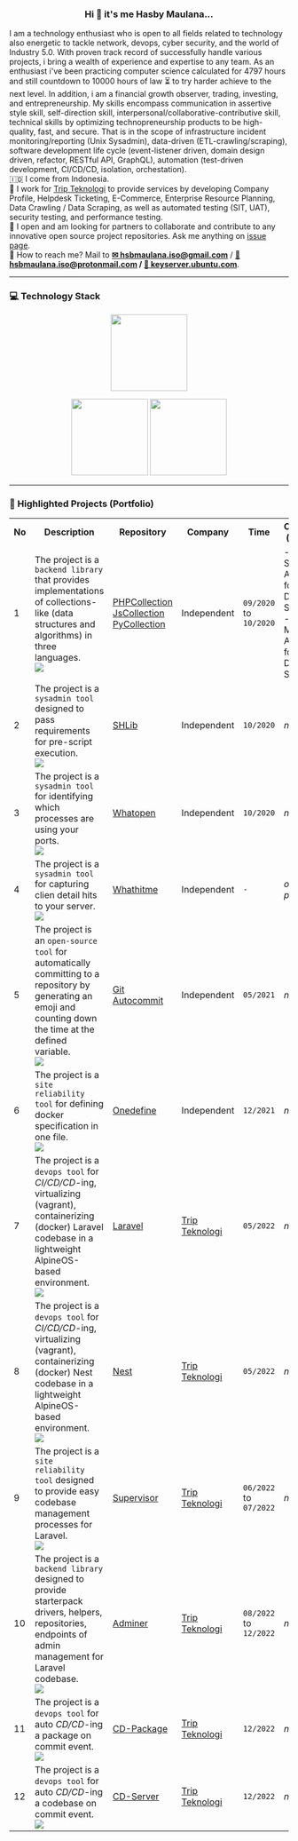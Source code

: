 <h3 align="center">Hi 🙉 it's me Hasby Maulana...</h3>
I am a technology enthusiast who is open to all fields related to technology also energetic to tackle network, devops, cyber security, and the world of Industry 5.0. With proven track record of successfully handle various projects, i bring a wealth of experience and expertise to any team. As an enthusiast i've been practicing computer science calculated for 4797 hours and still countdown to 10000 hours of law ⏳ to try harder achieve to the next level. In addition, i am a financial growth observer, trading, investing, and entrepreneurship. My skills encompass communication in assertive style skill, self-direction skill, interpersonal/collaborative-contributive skill, technical skills by optimizing technopreneurship products to be high-quality, fast, and secure. That is in the scope of infrastructure incident monitoring/reporting (Unix Sysadmin), data-driven (ETL-crawling/scraping), software development life cycle (event-listener driven, domain design driven, refactor, RESTful API, GraphQL), automation (test-driven development, CI/CD/CD, isolation, orchestation). <br />
🇮🇩 I come from Indonesia. <br />
🤝 I work for <a href="https://github.com/tripteki">Trip Teknologi</a> to provide services by developing Company Profile, Helpdesk Ticketing, E-Commerce, Enterprise Resource Planning, Data Crawling / Data Scraping, as well as automated testing (SIT, UAT), security testing, and performance testing. <br />
👯 I open and am looking for partners to collaborate and contribute to any innovative open source project repositories. Ask me anything on <a href="https://github.com/hsbmaulana/hsbmaulana/issues">issue page</a>. <br />
💬 How to reach me? Mail to <b><a href="mailto:hsbmaulana.iso@gmail.com">✉ hsbmaulana.iso@gmail.com</a></b> / <b><a href="mailto:hsbmaulana.iso@protonmail.com">📮 hsbmaulana.iso@protonmail.com</a> / <a href="https://keyserver.ubuntu.com/pks/lookup?op=get&search=0x455f81c7972dd89dbba247480438236e6829d2d2">🔑 keyserver.ubuntu.com</a></b></li>.

<hr />

### 💻 Technology Stack

<center>
    <p align="center">
        <img height="138px" src="https://github-readme-streak-stats.herokuapp.com?user=hsbmaulana&hide_border=true&theme=nightowl" />
    </p>
    <p align="center">
        <img height="138px" src="https://github-readme-stats.vercel.app/api?username=hsbmaulana&hide_title=true&hide_border=true&show_icons=true&include_all_commits=true&count_private=true&line_height=21&theme=nightowl" />
        <img height="138px" src="https://github-readme-stats.vercel.app/api/top-langs?username=hsbmaulana&hide=html&hide_title=true&hide_border=true&layout=compact&langs_count=8&theme=nightowl" />
    </p>
</center>

<hr />

### 📃 Highlighted Projects (Portfolio)

<table style="width: 100%; border: none;">
  <tr>
    <th>No</th>
    <th>Description</th>
    <th>Repository</th>
    <th>Company</th>
    <th>Time</th>
    <th>Changelog (ongoing)</th>
  </tr>
  <tr>
    <td>1</td>
    <td>The project is a <code>backend library</code> that provides implementations of collections-like (data structures and algorithms) in three languages.<br/><img src="https://skillicons.dev/icons?i=php,js,py" /></td>
    <td>
      <a href="https://github.com/hsbmaulana/phpcollection">PHPCollection</a><br />
      <a href="https://github.com/hsbmaulana/jscollection">JsCollection</a><br />
      <a href="https://github.com/hsbmaulana/pycollection">PyCollection</a><br />
    </td>
    <td>Independent</td>
    <td><code>09/2020</code><br/>to<br/><code>10/2020</code></td>
    <td>
      - Sort & Search Algorithm for Linier Data Structure.<br />
      - Min & Max Algorithm for Linier Data Structure.<br />
    </td>
  </tr>
  <tr>
    <td>2</td>
    <td>The project is a <code>sysadmin tool</code> designed to pass requirements for pre-script execution.<br/><img src="https://skillicons.dev/icons?i=bash" /></td>
    <td>
      <a href="https://github.com/hsbmaulana/shlib">SHLib</a><br />
    </td>
    <td>Independent</td>
    <td><code>10/2020</code></code></td>
    <td>
      <i>n/a</i>
    </td>
  </tr>
  <tr>
    <td>3</td>
    <td>The project is a <code>sysadmin tool</code> for identifying which processes are using your ports.<br/><img src="https://skillicons.dev/icons?i=bash" /></td>
    <td>
      <a href="https://github.com/hsbmaulana/whatopen">Whatopen</a><br />
    </td>
    <td>Independent</td>
    <td><code>10/2020</code></code></td>
    <td>
      <i>n/a</i>
    </td>
  </tr>
  <tr>
    <td>4</td>
    <td>The project is a <code>sysadmin tool</code> for capturing clien detail hits to your server.<br/><img src="https://skillicons.dev/icons?i=bash" /></td>
    <td>
      <a href="https://github.com/hsbmaulana/whathitme">Whathitme</a><br />
    </td>
    <td>Independent</td>
    <td><code>-</code></code></td>
    <td>
      <i>on progress</i>
    </td>
  </tr>
  <tr>
    <td>5</td>
    <td>The project is an <code>open-source tool</code> for automatically committing to a repository by generating an emoji and counting down the time at the defined variable.<br/><img src="https://skillicons.dev/icons?i=python,githubactions" /></td>
    <td>
      <a href="https://github.com/hsbmaulana/hsbmaulana/tree/master/.github/workflows">Git Autocommit</a><br />
    </td>
    <td>Independent</td>
    <td><code>05/2021</code></code></td>
    <td>
      <i>n/a</i>
    </td>
  </tr>
  <tr>
    <td>6</td>
    <td>The project is a <code>site reliability tool</code> for defining docker specification in one file.<br/><img src="https://skillicons.dev/icons?i=bash,docker" /></td>
    <td>
      <a href="https://github.com/hsbmaulana/onedefine">Onedefine</a><br />
    </td>
    <td>Independent</td>
    <td><code>12/2021</code></code></td>
    <td>
      <i>n/a</i>
    </td>
  </tr>
  <tr>
    <td>7</td>
    <td>The project is a <code>devops tool</code> for <i>CI/CD/CD</i>-ing, virtualizing (vagrant), containerizing (docker) Laravel codebase in a lightweight AlpineOS-based environment.<br/><img src="https://skillicons.dev/icons?i=bash,regex,linux,docker,php" /></td>
    <td>
      <a href="https://github.com/tripteki/laravel.php/tree/main/bin">Laravel</a><br />
    </td>
    <td>
      <a href="https://github.com/tripteki">Trip Teknologi</a>
    </td>
    <td><code>05/2022</code></code></td>
    <td>
      <i>n/a</i>
    </td>
  </tr>
  <tr>
    <td>8</td>
    <td>The project is a <code>devops tool</code> for <i>CI/CD/CD</i>-ing, virtualizing (vagrant), containerizing (docker) Nest codebase in a lightweight AlpineOS-based environment.<br/><img src="https://skillicons.dev/icons?i=bash,regex,linux,docker,ts" /></td>
    <td>
      <a href="https://github.com/tripteki/nest.ts/tree/main/bin">Nest</a><br />
    </td>
    <td>
      <a href="https://github.com/tripteki">Trip Teknologi</a>
    </td>
    <td><code>05/2022</code></code></td>
    <td>
      <i>n/a</i>
    </td>
  </tr>
  <tr>
    <td>9</td>
    <td>The project is a <code>site reliability tool</code> designed to provide easy codebase management processes for Laravel.<br/><img src="https://skillicons.dev/icons?i=linux,php,symfony,laravel" /></td>
    <td>
      <a href="https://packagist.org/packages/tripteki/laravelphp-supervisor">Supervisor</a><br />
    </td>
    <td>
      <a href="https://github.com/tripteki">Trip Teknologi</a>
    </td>
    <td><code>06/2022</code><br/>to<br/><code>07/2022</code></td>
    <td>
      <i>n/a</i>
    </td>
  </tr>
  <tr>
    <td>10</td>
    <td>The project is a <code>backend library</code> designed to provide starterpack drivers, helpers, repositories, endpoints of admin management for Laravel codebase.<br/><img src="https://skillicons.dev/icons?i=php,symfony,laravel" /></td>
    <td>
      <a href="https://packagist.org/packages/tripteki/laravelphp-adminer">Adminer</a><br />
    </td>
    <td>
      <a href="https://github.com/tripteki">Trip Teknologi</a>
    </td>
    <td><code>08/2022</code><br/>to<br/><code>12/2022</code></td>
    <td>
      <i>n/a</i>
    </td>
  </tr>
  <tr>
    <td>11</td>
    <td>The project is a <code>devops tool</code> for auto <i>CD/CD</i>-ing a package on commit event.<br/><img src="https://skillicons.dev/icons?i=githubactions" /></td>
    <td>
      <a href="https://github.com/marketplace/actions/continuous-delivery-and-continuous-deployment-package-convention">CD-Package</a><br />
    </td>
    <td>
      <a href="https://github.com/tripteki">Trip Teknologi</a>
    </td>
    <td><code>12/2022</code></code></td>
    <td>
      <i>n/a</i>
    </td>
  </tr>
  <tr>
    <td>12</td>
    <td>The project is a <code>devops tool</code> for auto <i>CD/CD</i>-ing a codebase on commit event.<br/><img src="https://skillicons.dev/icons?i=githubactions" /></td>
    <td>
      <a href="https://github.com/marketplace/actions/continuous-delivery-and-continuous-deployment-server-convention">CD-Server</a><br />
    </td>
    <td>
      <a href="https://github.com/tripteki">Trip Teknologi</a>
    </td>
    <td><code>12/2022</code></code></td>
    <td>
      <i>n/a</i>
    </td>
  </tr>
</table>